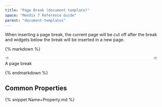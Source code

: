 ```yaml
---
title: "Page Break (document template)"
space: "Mendix 7 Reference Guide"
parent: "document-templates"
---
```



When inserting a page break, the current page will be cut off after the break and widgets below the break will be inserted in a new page.

<div class="alert alert-info">{% markdown %}

![](attachments/819203/918135.png)
A page break

{% endmarkdown %}</div>

## Common Properties

{% snippet Name+Property.md %}
